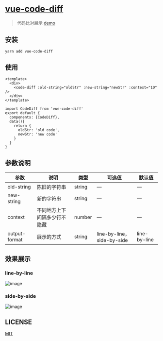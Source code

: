# [vue-code-diff](https://www.npmjs.com/package/vue-code-diff)

> 代码比对展示 [demo](http://diff.xjie.me/)

## 安装
```shell
yarn add vue-code-diff
```

## 使用
```vue
<template>
  <div>
    <code-diff :old-string="oldStr" :new-string="newStr" :context="10" />
  </div>
</template>

import CodeDiff from 'vue-code-diff'
export default {
  components: {CodeDiff},
  data(){
    return {
      oldStr: 'old code',
      newStr: 'new code'
    }
  }
}
```

## 参数说明

| 参数      | 说明    | 类型      | 可选值       | 默认值   |
|---------- |-------- |---------- |-------------  |-------- |
| old-string| 陈旧的字符串| string  |   —    |    —     |
| new-string| 新的字符串| string  |   —    |    —     |
| context| 不同地方上下间隔多少行不隐藏 | number  |   —    |    —     |
| output-format| 展示的方式 | string  |   line-by-line，side-by-side    |    line-by-line     |


## 效果展示

### line-by-line
![image](https://github.com/ddchef/vue-code-diff/blob/master/2018-06-01.png?raw=true)

### side-by-side
![image](https://github.com/ddchef/vue-code-diff/blob/master/2018050615272.png?raw=true)

## LICENSE
[MIT](LICENSE)
